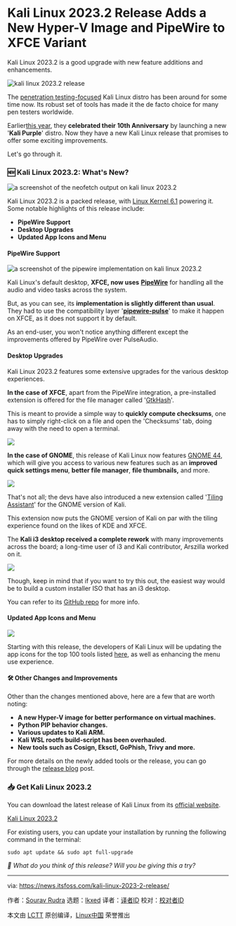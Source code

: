 [#]: subject: "Kali Linux 2023.2 Release Adds a New Hyper-V Image and PipeWire to XFCE Variant"
[#]: via: "https://news.itsfoss.com/kali-linux-2023-2-release/"
[#]: author: "Sourav Rudra https://news.itsfoss.com/author/sourav/"
[#]: collector: "lkxed"
[#]: translator: " "
[#]: reviewer: " "
[#]: publisher: " "
[#]: url: " "

Kali Linux 2023.2 Release Adds a New Hyper-V Image and PipeWire to XFCE Variant
======

Kali Linux 2023.2 is a good upgrade with new feature additions and enhancements.

![kali linux 2023.2 release][1]

The [penetration testing-focused][2] Kali Linux distro has been around for some time now. Its robust set of tools has made it the de facto choice for many pen testers worldwide.

Earlier[this year][3], they **celebrated their 10th Anniversary** by launching a new '**Kali Purple**' distro. Now they have a new Kali Linux release that promises to offer some exciting improvements.

Let's go through it.

### 🆕 Kali Linux 2023.2: What's New?

![a screenshot of the neofetch output on kali linux 2023.2][4]

Kali Linux 2023.2 is a packed release, with [Linux Kernel 6.1][5] powering it. Some notable highlights of this release include:

- **PipeWire Support**
- **Desktop Upgrades**
- **Updated App Icons and Menu**

#### PipeWire Support

![a screenshot of the pipewire implementation on kali linux 2023.2][6]

Kali Linux's default desktop, **XFCE, now uses** [**PipeWire**][7] for handling all the audio and video tasks across the system.

But, as you can see, its **implementation is slightly different than usual**. They had to use the compatibility layer '[**pipewire-pulse**][8]' to make it happen on XFCE, as it does not support it by default.

As an end-user, you won't notice anything different except the improvements offered by PipeWire over PulseAudio.

#### Desktop Upgrades

Kali Linux 2023.2 features some extensive upgrades for the various desktop experiences.

**In the case of XFCE**, apart from the PipeWire integration, a pre-installed extension is offered for the file manager called '[GtkHash][9]'.

This is meant to provide a simple way to **quickly compute checksums**, one has to simply right-click on a file and open the 'Checksums' tab, doing away with the need to open a terminal.

![][10]

**In the case of GNOME**, this release of Kali Linux now features [GNOME 44][11], which will give you access to various new features such as an **improved quick settings menu**, **better file manager**, **file thumbnails,** and more.

![][12]

That's not all; the devs have also introduced a new extension called '[Tiling Assistant][13]' for the GNOME version of Kali.

This extension now puts the GNOME version of Kali on par with the tiling experience found on the likes of KDE and XFCE.

The **Kali i3 desktop received a complete rework** with many improvements across the board; a long-time user of i3 and Kali contributor, Arszilla worked on it.

![][14]

Though, keep in mind that if you want to try this out, the easiest way would be to build a custom installer ISO that has an i3 desktop.

You can refer to its [GitHub repo][15] for more info.

#### Updated App Icons and Menu

![][16]

Starting with this release, the developers of Kali Linux will be updating the app icons for the top 100 tools listed [here][17], as well as enhancing the menu use experience.

#### 🛠️ Other Changes and Improvements

Other than the changes mentioned above, here are a few that are worth noting:

- **A new Hyper-V image for better performance on virtual machines.**
- **Python PIP behavior changes.**
- **Various updates to Kali ARM.**
- **Kali WSL rootfs build-script has been overhauled.**
- **New tools such as Cosign, Eksctl, GoPhish, Trivy and more.**

For more details on the newly added tools or the release, you can go through the [release blog][18] post.

### 📥 Get Kali Linux 2023.2

You can download the latest release of Kali Linux from its [official website][19].

[Kali Linux 2023.2][20]

For existing users, you can update your installation by running the following command in the terminal:

```
sudo apt update && sudo apt full-upgrade
```

_💬 What do you think of this release? Will you be giving this a try?_

--------------------------------------------------------------------------------

via: https://news.itsfoss.com/kali-linux-2023-2-release/

作者：[Sourav Rudra][a]
选题：[lkxed][b]
译者：[译者ID](https://github.com/译者ID)
校对：[校对者ID](https://github.com/校对者ID)

本文由 [LCTT](https://github.com/LCTT/TranslateProject) 原创编译，[Linux中国](https://linux.cn/) 荣誉推出

[a]: https://news.itsfoss.com/author/sourav/
[b]: https://github.com/lkxed/
[1]: https://news.itsfoss.com/content/images/size/w1304/2023/06/kali-linux-2023-2-release.jpg
[2]: https://itsfoss.com:443/linux-hacking-penetration-testing/
[3]: https://news.itsfoss.com/kali-linux-10-year-anniversary/
[4]: https://news.itsfoss.com/content/images/2023/06/Kali_Linux_2023.2_1.jpg
[5]: https://news.itsfoss.com/linux-kernel-6-1-release/
[6]: https://news.itsfoss.com/content/images/2023/06/Kali_Linux_2023.2_2.jpg
[7]: https://pipewire.org:443/
[8]: https://docs.pipewire.org:443/page_man_pipewire_pulse_1.html
[9]: https://gtkhash.org:443/
[10]: https://news.itsfoss.com/content/images/2023/06/Kali_Linux_2023.2_3.jpg
[11]: https://news.itsfoss.com/gnome-44-release/
[12]: https://news.itsfoss.com/content/images/2023/06/Kali_Linux_2023.2_7.jpg
[13]: https://github.com:443/Leleat/Tiling-Assistant
[14]: https://news.itsfoss.com/content/images/size/w2400/2023/06/Kali_Linux_2023.2_5.jpg
[15]: https://gitlab.com:443/Arszilla/kali-i3/
[16]: https://news.itsfoss.com/content/images/2023/06/Kali_Linux_2023.2_4.jpg
[17]: https://www.kali.org:443/tools/
[18]: https://www.kali.org:443/blog/kali-linux-2023-2-release/
[19]: https://www.kali.org:443/get-kali/
[20]: https://www.kali.org:443/get-kali/